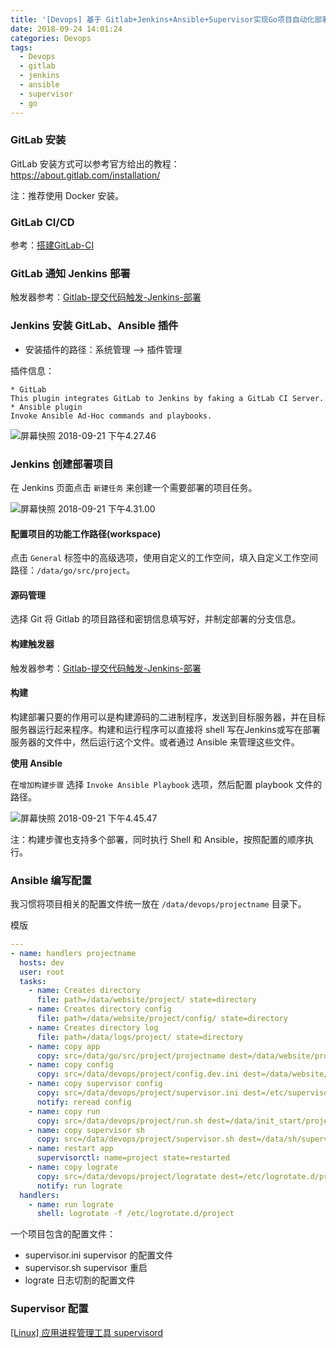 ```yaml
---
title: '[Devops] 基于 Gitlab+Jenkins+Ansible+Supervisor实现Go项目自动化部署'
date: 2018-09-24 14:01:24
categories: Devops
tags:
  - Devops
  - gitlab
  - jenkins
  - ansible
  - supervisor
  - go
---
```


### GitLab 安装

GitLab 安装方式可以参考官方给出的教程：https://about.gitlab.com/installation/

注：推荐使用 Docker 安装。

### GitLab CI/CD

参考：[搭建GitLab-CI](http://blog.weixinote.com/2018/06/10/%E6%90%AD%E5%BB%BAGitLab-CI/)

### GitLab 通知 Jenkins 部署

触发器参考：[Gitlab-提交代码触发-Jenkins-部署](http://blog.weixinote.com/2018/06/10/Gitlab-%E6%8F%90%E4%BA%A4%E4%BB%A3%E7%A0%81%E8%A7%A6%E5%8F%91-Jenkins-%E9%83%A8%E7%BD%B2/)

### Jenkins 安装 GitLab、Ansible 插件

* 安装插件的路径：系统管理 --> 插件管理

插件信息：

```
* GitLab
This plugin integrates GitLab to Jenkins by faking a GitLab CI Server.
* Ansible plugin
Invoke Ansible Ad-Hoc commands and playbooks.
```

![屏幕快照 2018-09-21 下午4.27.46](http://pa1so03xn.bkt.clouddn.com/%E5%B1%8F%E5%B9%95%E5%BF%AB%E7%85%A7%202018-09-21%20%E4%B8%8B%E5%8D%884.27.46.png)


### Jenkins 创建部署项目

在 Jenkins 页面点击 `新建任务` 来创建一个需要部署的项目任务。

![屏幕快照 2018-09-21 下午4.31.00](http://pa1so03xn.bkt.clouddn.com/%E5%B1%8F%E5%B9%95%E5%BF%AB%E7%85%A7%202018-09-21%20%E4%B8%8B%E5%8D%884.31.00.png)

#### 配置项目的功能工作路径(workspace)

点击 `General` 标签中的高级选项，使用自定义的工作空间，填入自定义工作空间路径：`/data/go/src/project`。

#### 源码管理

选择 Git 将 Gitlab 的项目路径和密钥信息填写好，并制定部署的分支信息。

#### 构建触发器

触发器参考：[Gitlab-提交代码触发-Jenkins-部署](http://blog.weixinote.com/2018/06/10/Gitlab-%E6%8F%90%E4%BA%A4%E4%BB%A3%E7%A0%81%E8%A7%A6%E5%8F%91-Jenkins-%E9%83%A8%E7%BD%B2/)

#### 构建

构建部署只要的作用可以是构建源码的二进制程序，发送到目标服务器，并在目标服务器运行起来程序。构建和运行程序可以直接将 shell 写在Jenkins或写在部署服务器的文件中，然后运行这个文件。或者通过 Ansible 来管理这些文件。

**使用 Ansible**

在`增加构建步骤` 选择 `Invoke Ansible Playbook` 选项，然后配置 playbook 文件的路径。

![屏幕快照 2018-09-21 下午4.45.47](http://pa1so03xn.bkt.clouddn.com/%E5%B1%8F%E5%B9%95%E5%BF%AB%E7%85%A7%202018-09-21%20%E4%B8%8B%E5%8D%884.45.47.png)

注：构建步骤也支持多个部署，同时执行 Shell 和 Ansible，按照配置的顺序执行。

### Ansible 编写配置

我习惯将项目相关的配置文件统一放在 `/data/devops/projectname` 目录下。

模版

```yaml
---
- name: handlers projectname
  hosts: dev
  user: root
  tasks:
    - name: Creates directory
      file: path=/data/website/project/ state=directory
    - name: Creates directory config
      file: path=/data/website/project/config/ state=directory
    - name: Creates directory log
      file: path=/data/logs/project/ state=directory
    - name: copy app
      copy: src=/data/go/src/project/projectname dest=/data/website/project/ owner=root group=root mode=0755
    - name: copy config
      copy: src=/data/devops/project/config.dev.ini dest=/data/website/project/config/config.ini owner=root group=root mode=0644
    - name: copy supervisor config
      copy: src=/data/devops/project/supervisor.ini dest=/etc/supervisord.d/supervisor_project.ini owner=root group=root mode=0644
      notify: reread config
    - name: copy run
      copy: src=/data/devops/project/run.sh dest=/data/init_start/project.sh owner=root group=root mode=0755
    - name: copy supervisor sh
      copy: src=/data/devops/project/supervisor.sh dest=/data/sh/supervisor_project.sh owner=root group=root mode=0755
    - name: restart app
      supervisorctl: name=project state=restarted
    - name: copy lograte
      copy: src=/data/devops/project/logratate dest=/etc/logrotate.d/project owner=root group=root mode=0644
      notify: run lograte
  handlers:
    - name: run lograte
      shell: logrotate -f /etc/logrotate.d/project
```

一个项目包含的配置文件：

* supervisor.ini supervisor 的配置文件
* supervisor.sh supervisor 重启
* lograte 日志切割的配置文件

### Supervisor 配置

[[Linux] 应用进程管理工具 supervisord](mweblib://15306751696104)
